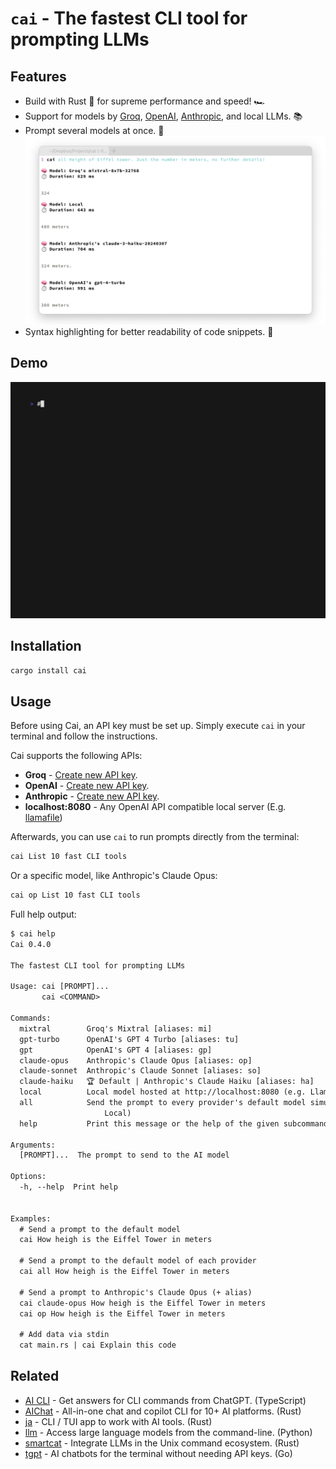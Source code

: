 # `cai` - The fastest CLI tool for prompting LLMs

## Features

- Build with Rust 🦀 for supreme performance and speed! 🏎️
- Support for models by [Groq], [OpenAI], [Anthropic], and local LLMs. 📚
- Prompt several models at once. 🤼
    ![Demo of cai's all command](screenshots/2024-04-13t1627_all.png)
- Syntax highlighting for better readability of code snippets. 🌈

[Groq]: https://console.groq.com/docs/models
[OpenAI]: https://platform.openai.com/docs/models
[Anthropic]: https://docs.anthropic.com/claude/docs/models-overview


## Demo

![`cai` demo](./demos/main.gif)


## Installation

```sh
cargo install cai
```


## Usage

Before using Cai, an API key must be set up.
Simply execute `cai` in your terminal and follow the instructions.

Cai supports the following APIs:

- **Groq** - [Create new API key](https://console.groq.com/keys).
- **OpenAI** - [Create new API key](https://platform.openai.com/api-keys).
- **Anthropic** -
    [Create new API key](https://console.anthropic.com/settings/keys).
- **localhost:8080** - Any OpenAI API compatible local server (E.g. [llamafile])

[llamafile]: https://github.com/Mozilla-Ocho/llamafile

Afterwards, you can use `cai` to run prompts directly from the terminal:

```sh
cai List 10 fast CLI tools
```

Or a specific model, like Anthropic's Claude Opus:

```sh
cai op List 10 fast CLI tools
```

Full help output:

```txt
$ cai help
Cai 0.4.0

The fastest CLI tool for prompting LLMs

Usage: cai [PROMPT]...
       cai <COMMAND>

Commands:
  mixtral        Groq's Mixtral [aliases: mi]
  gpt-turbo      OpenAI's GPT 4 Turbo [aliases: tu]
  gpt            OpenAI's GPT 4 [aliases: gp]
  claude-opus    Anthropic's Claude Opus [aliases: op]
  claude-sonnet  Anthropic's Claude Sonnet [aliases: so]
  claude-haiku   🏆 Default | Anthropic's Claude Haiku [aliases: ha]
  local          Local model hosted at http://localhost:8080 (e.g. Llamafile) [aliases: lo]
  all            Send the prompt to every provider's default model simultaneously (Claude Haiku, Groq Mixtral, GPT 4 Turbo,
                     Local)
  help           Print this message or the help of the given subcommand(s)

Arguments:
  [PROMPT]...  The prompt to send to the AI model

Options:
  -h, --help  Print help


Examples:
  # Send a prompt to the default model
  cai How heigh is the Eiffel Tower in meters

  # Send a prompt to the default model of each provider
  cai all How heigh is the Eiffel Tower in meters

  # Send a prompt to Anthropic's Claude Opus (+ alias)
  cai claude-opus How heigh is the Eiffel Tower in meters
  cai op How heigh is the Eiffel Tower in meters

  # Add data via stdin
  cat main.rs | cai Explain this code
```


## Related

- [AI CLI] - Get answers for CLI commands from ChatGPT. (TypeScript)
- [AIChat] - All-in-one chat and copilot CLI for 10+ AI platforms. (Rust)
- [ja] - CLI / TUI app to work with AI tools. (Rust)
- [llm] - Access large language models from the command-line. (Python)
- [smartcat] - Integrate LLMs in the Unix command ecosystem. (Rust)
- [tgpt] - AI chatbots for the terminal without needing API keys. (Go)

[AI CLI]: https://github.com/abhagsain/ai-cli
[AIChat]: https://github.com/sigoden/aichat
[ja]: https://github.com/joshka/ja
[llm]: https://github.com/simonw/llm
[smartcat]: https://github.com/efugier/smartcat
[tgpt]: https://github.com/aandrew-me/tgpt
